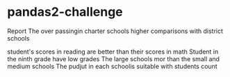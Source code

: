 # pandas2-challenge

Report
The over passingin  charter schools  higher comparisons with district schools 

student's scores in reading are better than their scores in math 
Student in the ninth grade have low grades
The large schools mor than the small and medium schools
The pudjut in each schoolis suitable with students count 
